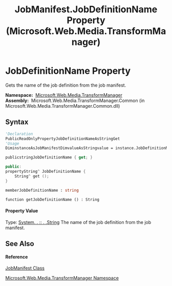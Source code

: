 ﻿---
title: JobManifest.JobDefinitionName Property  (Microsoft.Web.Media.TransformManager)
TOCTitle: JobDefinitionName Property
ms:assetid: P:Microsoft.Web.Media.TransformManager.JobManifest.JobDefinitionName
ms:mtpsurl: https://msdn.microsoft.com/en-us/library/microsoft.web.media.transformmanager.jobmanifest.jobdefinitionname(v=VS.90)
ms:contentKeyID: 35520926
ms.date: 06/14/2012
mtps_version: v=VS.90
f1_keywords:
- Microsoft.Web.Media.TransformManager.JobManifest.JobDefinitionName
- Microsoft.Web.Media.TransformManager.JobManifest.get_JobDefinitionName
dev_langs:
- CSharp
- JScript
- VB
- FSharp
- c++
api_location:
- Microsoft.Web.Media.TransformManager.Common.dll
api_name:
- Microsoft.Web.Media.TransformManager.JobManifest.get_JobDefinitionName
- Microsoft.Web.Media.TransformManager.JobManifest.JobDefinitionName
api_type:
- Managed
topic_type:
- apiref
- kbSyntax
product_family_name: VS
ROBOTS: INDEX,FOLLOW
---

# JobDefinitionName Property

Gets the name of the job definition from the job manifest.

**Namespace:**  [Microsoft.Web.Media.TransformManager](microsoft-web-media-transformmanager-namespace.md)  
**Assembly:**  Microsoft.Web.Media.TransformManager.Common (in Microsoft.Web.Media.TransformManager.Common.dll)

## Syntax

``` vb
'Declaration
PublicReadOnlyPropertyJobDefinitionNameAsStringGet
'Usage
DiminstanceAsJobManifestDimvalueAsStringvalue = instance.JobDefinitionName
```

``` csharp
publicstringJobDefinitionName { get; }
```

``` c++
public:
propertyString^ JobDefinitionName {
    String^ get ();
}
```

``` fsharp
memberJobDefinitionName : string
```

``` jscript
function getJobDefinitionName () : String
```

#### Property Value

Type: [System. . :: . .String](https://msdn.microsoft.com/en-us/library/s1wwdcbf\(v=vs.90\))  
The name of the job definition from the job manifest.  

## See Also

#### Reference

[JobManifest Class](jobmanifest-class-microsoft-web-media-transformmanager.md)

[Microsoft.Web.Media.TransformManager Namespace](microsoft-web-media-transformmanager-namespace.md)

